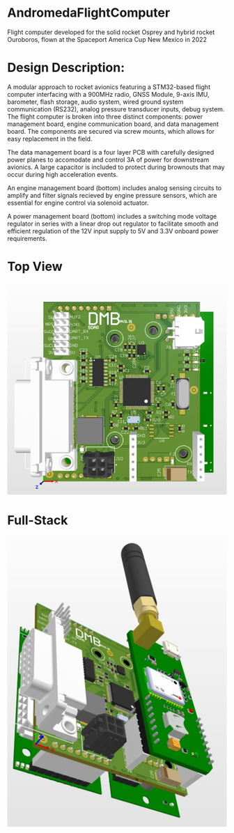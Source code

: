 # AndromedaFlightComputer
Flight computer developed for the solid rocket Osprey and hybrid rocket Ouroboros, flown at the Spaceport America Cup New Mexico in 2022

# Design Description: 

A modular approach to rocket avionics featuring a STM32-based flight computer interfacing with a 900MHz radio, GNSS Module, 9-axis IMU, barometer, flash storage, audio system, wired ground system communication (RS232), analog pressure transducer inputs, debug system. The flight computer is broken into three distinct components: power management board, engine communication board, and data management board. The components are secured via screw mounts, which allows for easy replacement in the field. 

The data management board is a four layer PCB with carefully designed power planes to accomodate and control 3A of power for downstream avionics. A large capacitor is included to protect during brownouts that may occur during high acceleration events. 

An engine management board (bottom) includes analog sensing circuits to amplify and filter signals recieved by engine pressure sensors, which are essential for engine control via solenoid actuator.

A power management board (bottom) includes a switching mode voltage regulator in series with a linear drop out regulator to facilitate smooth and efficient regulation of the 12V input supply to 5V and 3.3V onboard power requirements. 

# Top View
![alt text](https://github.com/rwjmoore/AndromedaFlightComputer/blob/fe1f59382d7c7989c939c095f7d0d2cb6e69b2e5/DMB_Top.jpg)

# Full-Stack
![alt text](https://github.com/rwjmoore/AndromedaFlightComputer/blob/80b1837258c016f6d01d0e591765dae2840442b2/DMB_stack.jpg)


